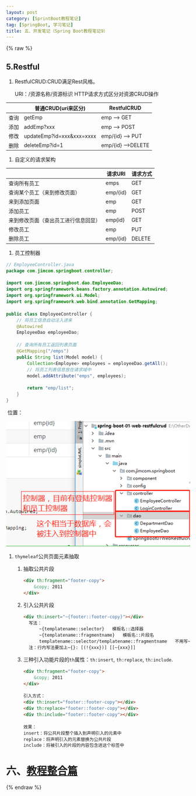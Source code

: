 ```yaml
---
layout: post
category: [SprintBoot教程笔记]
tag: [SpringBoot, 学习笔记] 
title: 五、开发笔记（Spring Boot教程笔记9）
---
```

{% raw %}

## 5.Restful

1. RestfulCRUD:CRUD满足Rest风格。

   URI：/资源名称/资源标识	HTTP请求方式区分对资源CRUD操作

|      | 普通CRUD(uri来区分)       | RestfulCRUD        |
| ---- | ------------------------- | ------------------ |
| 查询 | getEmp                    | emp --> GET        |
| 添加 | addEmp?xxx                | emp --> POST       |
| 修改 | updateEmp?id=xxx&xxx=xxxx | emp/{id} --> PUT   |
| 删除 | deleteEmp?id=1            | emp/{id} -->DELETE |

1. 自定义的请求架构

|                                      | 请求URI  | 请求方式 |
| ------------------------------------ | -------- | -------- |
| 查询所有员工                         | emps     | GET      |
| 查询某个员工（来到修改页面）         | emp/{id} | GET      |
| 来到添加页面                         | emp      | GET      |
| 添加员工                             | emp      | POST     |
| 来到修改页面（查出员工进行信息回显） | emp{id}  | GET      |
| 修改员工                             | emp      | PUT      |
| 删除员工                             | emp/{id} | DELETE   |

1. 员工控制器

```java
// EmployeeController.java
package com.jimcom.springboot.controller;

import com.jimcom.springboot.dao.EmployeeDao;
import org.springframework.beans.factory.annotation.Autowired;
import org.springframework.ui.Model;
import org.springframework.web.bind.annotation.GetMapping;

public class EmployeeController {
    // 将员工信息自动注入进来
    @Autowired
    EmployeeDao employeeDao;

    // 查询所有员工返回列表页面
    @GetMapping("/emps")
    public String list(Model model) {
        Collection<Employee> employees = employeeDao.getAll();
        // 将员工列表信息放在请求域中
        model.addAttribute("emps", employees);

        return "emp/list";
    }
}
```

​	位置：

![1534138300937](/assets/images/spring-boot-develop/1534138300937.png)

1. `thymeleaf`公共页面元素抽取

   1. 抽取公共片段

      ```html
      <div th:fragment="footer-copy">
          &copy; 2011
      </div>
      ```

   2. 引入公共片段

      ```html
      <div th:insert="~{footer::footer-copy}"></div>
      	写法：
      		~{templatename::selector}	模板名::选择器
      		~{templatename::fragmentname}	模板名::片段名
      		templatename::selector/templatename::fragmentname	不用写~{}
      	注：行内写法要加上~{}: [(!{xxx})] [[~{xxx}]]
      ```

   3. 三种引入功能片段的`th`属性：`th:insert`, `th:replace`, `th:include`.

      ```html
      <div th:fragment="footer-copy">
          &copy; 2011
      </div>
      
      引入方式：
      <div th:insert="footer::footer-copy"></div>
      <div th:replace="footer::footer-copy"></div>
      <div th:include="footer::footer-copy"></div>
      
      效果：
      insert：将公共片段整个插入到声明引入的元素中
      replace：将声明引入的元素替换为公共片段
      include：将被引入的片段的内容包含进这个标签中
      ```

# 六、[教程整合篇](https://www.bilibili.com/video/av23284778/)

{% endraw %}  